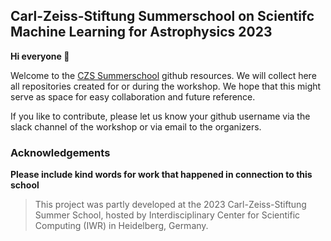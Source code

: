 ## Carl-Zeiss-Stiftung Summerschool on Scientifc Machine Learning for Astrophysics 2023 

**Hi everyone 👋**

Welcome to the [CZS Summerschool](https://astroai-lab.de/conferences/czs-school-2023/) github resources. We will collect here all repositories created for or during the workshop.
We hope that this might serve as space for easy collaboration and future reference.

If you like to contribute, please let us know your github username via the slack channel of the workshop or via email to the organizers.

### Acknowledgements
**Please include kind words for work that happened in connection to this school**
> This project was partly developed at the 2023 Carl-Zeiss-Stiftung Summer School, hosted by Interdisciplinary Center for Scientific Computing (IWR) in Heidelberg, Germany.
